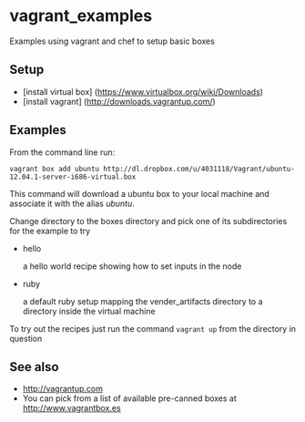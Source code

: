 vagrant_examples
================

Examples using vagrant and chef to setup basic boxes

Setup
-----
* [install virtual box] (https://www.virtualbox.org/wiki/Downloads)
* [install vagrant] (http://downloads.vagrantup.com/)

Examples
--------
From the command line run:

    vagrant box add ubuntu http://dl.dropbox.com/u/4031118/Vagrant/ubuntu-12.04.1-server-i686-virtual.box

This command will download a ubuntu box to your local machine and associate it with the alias *ubuntu*.

Change directory to the boxes directory and pick one of its subdirectories for the example to try

* hello

    a hello world recipe showing how to set inputs in the node

* ruby

    a default ruby setup mapping the vender_artifacts directory to a directory inside the virtual machine

To try out the recipes just run the command `vagrant up` from the directory in question


See also
--------
* http://vagrantup.com
* You can pick from a list of available pre-canned boxes at http://www.vagrantbox.es
